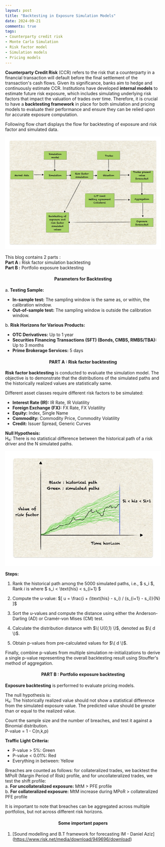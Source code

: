 ```yaml
---
layout: post
title: "Backtesting in Exposure Simulation Models"
date: 2024-09-21
comments: true
tags:
- Counterparty credit risk
- Monte Carlo Simulation
- Risk factor model
- Simulation models
- Pricing models
---
```

**Counterparty Credit Risk** (CCR) refers to the risk that a counterparty in a financial transaction will default before the final settlement of the transaction's cash flows. Given its significance, banks aim to hedge and continuously estimate CCR. Institutions have developed **internal models** to estimate future risk exposure, which includes simulating underlying risk factors that impact the valuation of trades over time. Therefore, it is crucial to have a **backtesting framework** in place for both simulation and pricing models to evaluate their performance and ensure they can be relied upon for accurate exposure computation. 

Following flow chart displays the flow for backtesting of exposure and risk factor and simulated data. 

<img src="https://raw.githubusercontent.com/seepls/seepls.github.io/main/img/Backtesting%20general%20framework.jpg" alt="Backtesting data flow" style="max-width:100%; height:auto;">


This blog contains 2 parts :    
**Part A :** Risk factor simulation backtesting  
**Part B :** Portfolio exposure backtesting


<h4 style="text-align: center;"><strong>Parameters for Backtesting</strong></h4>



a. **Testing Sample:**  
- **In-sample test:** The sampling window is the same as, or within, the calibration window.  
- **Out-of-sample test:** The sampling window is outside the calibration window.  

b. **Risk Horizons for Various Products:**  
- **OTC Derivatives:** Up to 1 year  
- **Securities Financing Transactions (SFT) (Bonds, CMBS, RMBS/TBA):** Up to 3 months  
- **Prime Brokerage Services:** 5 days


<h4 style="text-align: center;"><strong>PART A : Risk factor backtesting</strong></h4>

**Risk factor backtesting** is conducted to evaluate the simulation model. The objective is to demonstrate that the distributions of the simulated paths and the historically realized values are statistically same.

Different asset classes require different risk factors to be simulated:  
- **Interest Rate (IR):** IR Rate, IR Volatility  
- **Foreign Exchange (FX):** FX Rate, FX Volatility  
- **Equity:** Index, Single Name  
- **Commodity:** Commodity Price, Commodity Volatility  
- **Credit:** Issuer Spread, Generic Curves  

**Null Hypothesis:**  
H₀: There is no statistical difference between the historical path of a risk driver and the N simulated paths.

<img src="https://raw.githubusercontent.com/seepls/seepls.github.io/main/img/Simulated%20values.jpg" alt="Backtesting data flow" style="max-width:100%; height:auto;">

**Steps:**
1. Rank the historical path among the 5000 simulated paths, i.e., $  s_i $,  
   Rank $i$ is where   $ s_i < \text{his} < s_{i+1} $
   
2. Compute the u-value:      $\[
   u = \frac{i + (\text{his} - s_i) / (s_{i+1} - s_i)}{N}
   ]\$

3. Sort the u-values and compute the distance using either the Anderson-Darling (AD) or Cramér-von Mises (CM) test.

4. Calculate the distribution distance with $\( U(0,1) \)$, denoted as $\( d \)$.

5. Obtain p-values from pre-calculated values for $\( d \)$.

Finally, combine p-values from multiple simulation re-initializations to derive a single p-value representing the overall backtesting result using Stouffer's method of aggregation.


<h4 style="text-align: center;"><strong>PART B : Portfolio exposure backtesting</strong></h4>

**Exposure backtesting** is performed to evaluate pricing models.

The null hypothesis is:  
H₀: The historically realized value should not show a statistical difference from the simulated exposure value. The predicted value should be greater than or equal to the realized value.

Count the sample size and the number of breaches, and test it against a Binomial distribution.  
P-value =  1 - C(n,k,p) 

**Traffic Light Criteria:**  
- P-value > 5%: Green  
- P-value < 0.01%: Red  
- Everything in between: Yellow  

Breaches are counted as follows: for collateralized trades, we backtest the MPoR (Margin Period of Risk) profile, and for uncollateralized trades, we test the shift profile:  
a. **For uncollateralized exposure:** MtM > PFE profile  
b. **For collateralized exposure:** MtM increase during MPoR > collateralized PFE profile  

It is important to note that breaches can be aggregated across multiple portfolios, but not across different risk horizons.

<h4 style="text-align: center;"><strong>Some important papers</strong></h4>

1. [Sound modelling and B.T framework for forecasting IM - Daniel Aziz] (https://www.risk.net/media/download/949696/download)
























